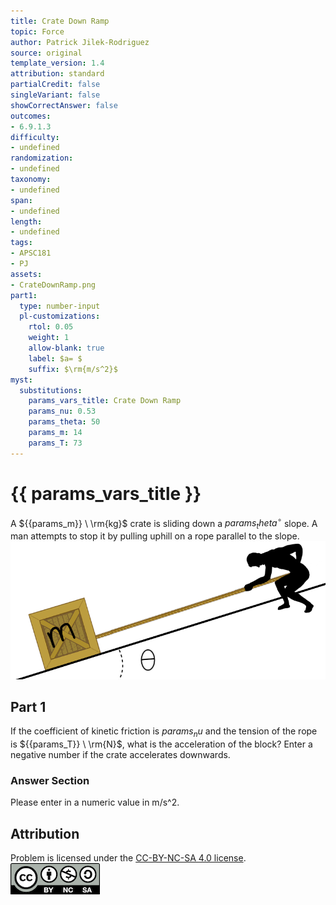```yaml
---
title: Crate Down Ramp
topic: Force
author: Patrick Jilek-Rodriguez
source: original
template_version: 1.4
attribution: standard
partialCredit: false
singleVariant: false
showCorrectAnswer: false
outcomes:
- 6.9.1.3
difficulty:
- undefined
randomization:
- undefined
taxonomy:
- undefined
span:
- undefined
length:
- undefined
tags:
- APSC181
- PJ
assets:
- CrateDownRamp.png
part1:
  type: number-input
  pl-customizations:
    rtol: 0.05
    weight: 1
    allow-blank: true
    label: $a= $
    suffix: $\rm{m/s^2}$
myst:
  substitutions:
    params_vars_title: Crate Down Ramp
    params_nu: 0.53
    params_theta: 50
    params_m: 14
    params_T: 73
---
```

# {{ params_vars_title }}
A ${{params_m}} \ \rm{kg}$ crate is sliding down a ${{params_theta}}^{\circ}$ slope. A man attempts to stop it by pulling uphill on a rope parallel to the slope.
<img src="CrateDownRamp.png" width=800 alt="A man pulling a crate up a slope using a rope." >

## Part 1

If the coefficient of kinetic friction is ${{params_nu}}$ and the tension of the rope is ${{params_T}} \ \rm{N}$, what is the acceleration of the block?
Enter a negative number if the crate accelerates downwards.

### Answer Section

Please enter in a numeric value in m/s^2.

## Attribution

Problem is licensed under the [CC-BY-NC-SA 4.0 license](https://creativecommons.org/licenses/by-nc-sa/4.0/).<br> ![The Creative Commons 4.0 license requiring attribution-BY, non-commercial-NC, and share-alike-SA license.](https://raw.githubusercontent.com/firasm/bits/master/by-nc-sa.png)
